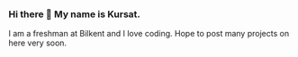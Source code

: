 ### Hi there 👋 My name is Kursat. 
I am a freshman at Bilkent and I love coding. 
Hope to post many projects on here very soon.
 
